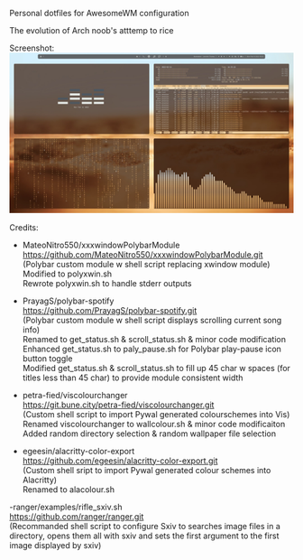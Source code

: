 Personal dotfiles for AwesomeWM configuration

The evolution of Arch noob's atttemp to rice

Screenshot:
![Screenshot](./images/screenshot01.jpg)

Credits:
- MateoNitro550/xxxwindowPolybarModule  
https://github.com/MateoNitro550/xxxwindowPolybarModule.git  
(Polybar custom module w shell script replacing xwindow module)  
Modified to polyxwin.sh   
Rewrote polyxwin.sh to handle stderr outputs  

- PrayagS/polybar-spotify  
https://github.com/PrayagS/polybar-spotify.git  
(Polybar custom module w shell script displays scrolling current song info)  
Renamed to get_status.sh & scroll_status.sh & minor code modification  
Enhanced get_status.sh to paly_pause.sh for Polybar play-pause icon button toggle  
Modified get_status.sh & scroll_status.sh to fill up 45 char w spaces (for titles less than 45 char) to provide module consistent width  

- petra-fied/viscolourchanger  
https://git.bune.city/petra-fied/viscolourchanger.git  
(Custom shell script to import Pywal generated colourschemes into Vis)  
Renamed viscolourchanger to wallcolour.sh & minor code modificaiton  
Added random directory selection & random wallpaper file selection  

- egeesin/alacritty-color-export  
https://github.com/egeesin/alacritty-color-export.git  
(Custom shell sript to import Pywal generated colour schemes into Alacritty)  
Renamed to alacolour.sh  

-ranger/examples/rifle_sxiv.sh  
https://github.com/ranger/ranger.git  
(Recommanded shell script to configure Sxiv to searches image files in a directory, opens them all with sxiv and sets the first argument to the first image displayed by sxiv)  
